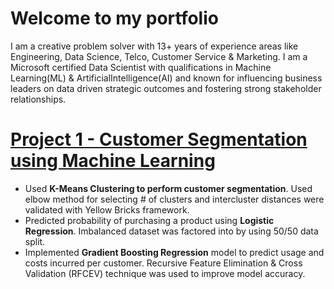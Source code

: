 
# Welcome to my portfolio

I am a creative problem solver with 13+ years of experience areas like Engineering, Data Science, Telco, Customer Service & Marketing.
I am a Microsoft certified Data Scientist with qualifications in Machine Learning(ML) & ArtificialIntelligence(AI) and known for influencing business leaders on data
driven strategic outcomes and fostering strong stakeholder relationships.


# [Project 1 - Customer Segmentation using Machine Learning](https://github.com/minesh16/AAA-Capstone-Project)
- Used **K-Means Clustering to perform customer segmentation**. Used elbow method for selecting # of clusters and intercluster distances were validated with Yellow Bricks framework.  
- Predicted probability of purchasing a product using **Logistic Regression**. Imbalanced dataset was factored into by using 50/50 data split. 
- Implemented **Gradient Boosting Regression** model to predict usage and costs incurred per customer. Recursive Feature Elimination & Cross Validation (RFCEV) technique was used to improve model accuracy.

